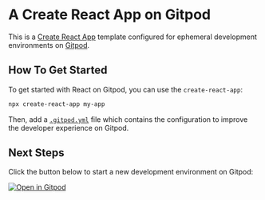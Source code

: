 # A Create React App on Gitpod

This is a [Create React App](https://create-react-app.dev/) template configured for ephemeral development environments on [Gitpod](https://www.gitpod.io/).

## How To Get Started

To get started with React on Gitpod, you can use the `create-react-app`:

```bash
npx create-react-app my-app
```

Then, add a [`.gitpod.yml`](./.gitpod.yml) file which contains the configuration to improve the developer experience on Gitpod.

## Next Steps

Click the button below to start a new development environment on Gitpod:

[![Open in Gitpod](https://gitpod.io/button/open-in-gitpod.svg)](https://gitpod.io/#https://github.com/gitpod-io/template-typescript-react)
